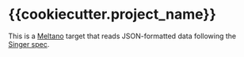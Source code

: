 # {{cookiecutter.project_name}}

This is a [Meltano](https://meltano.com/) target that reads JSON-formatted data
following the [Singer spec](https://github.com/singer-io/getting-started/blob/master/SPEC.md).
